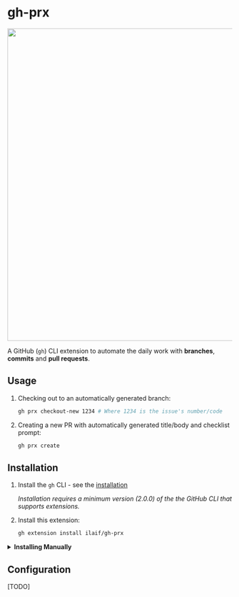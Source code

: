 # gh-prx

<img src="https://github.com/ilaif/gh-prx/raw/main/assets/logo.png" width="700">

A GitHub (`gh`) CLI extension to automate the daily work with **branches**, **commits** and **pull requests**.

## Usage

1. Checking out to an automatically generated branch:

    ```sh
    gh prx checkout-new 1234 # Where 1234 is the issue's number/code
    ```

2. Creating a new PR with automatically generated title/body and checklist prompt:

    ```sh
    gh prx create
    ```

## Installation

1. Install the `gh` CLI - see the [installation](https://github.com/cli/cli#installation)

   _Installation requires a minimum version (2.0.0) of the the GitHub CLI that supports extensions._

2. Install this extension:

   ```sh
   gh extension install ilaif/gh-prx
   ```

<details>
   <summary><strong>Installing Manually</strong></summary>

> If you want to install this extension **manually**, follow these steps:

1. Clone the repo

   ```bash
   # git
   git clone https://github.com/ilaif/gh-prx
   # GitHub CLI
   gh repo clone ilaif/gh-prx
   ```

2. Cd into it

   ```bash
   cd gh-prx
   ```

3. Install it locally

   ```bash
   gh extension install .
   ```

</details>

## Configuration

[TODO]

